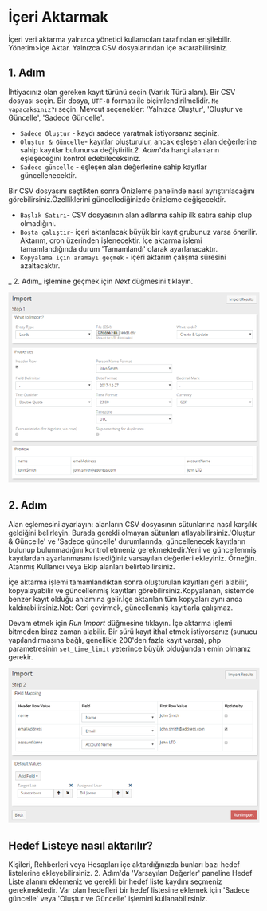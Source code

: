 # İçeri Aktarmak

İçeri veri aktarma yalnızca yönetici kullanıcıları tarafından erişilebilir. Yönetim>İçe Aktar. Yalnızca CSV dosyalarından içe aktarabilirsiniz.

## 1. Adım

İhtiyacınız olan gereken kayıt türünü seçin (Varlık Türü alanı).
Bir CSV dosyası seçin. Bir dosya, `UTF-8` formatı ile biçimlendirilmelidir.
`Ne yapacaksınız?`ı seçin. Mevcut seçenekler: 'Yalnızca Oluştur', 'Oluştur ve Güncelle', 'Sadece Güncelle'.

* `Sadece Oluştur` - kaydı sadece yaratmak istiyorsanız seçiniz.
* `Oluştur & Güncelle`- kayıtlar oluşturulur, ancak eşleşen alan değerlerine sahip kayıtlar bulunursa değiştirilir._2. Adım_'da hangi alanların eşleşeceğini kontrol edebileceksiniz.
* `Sadece güncelle` - eşleşen alan değerlerine sahip kayıtlar güncellenecektir.

Bir CSV dosyasını seçtikten sonra Önizleme panelinde nasıl ayrıştırılacağını görebilirsiniz.Özelliklerini güncellediğinizde önizleme değişecektir.


* `Başlık Satırı`- CSV dosyasının alan adlarına sahip ilk satıra sahip olup olmadığını.
* `Boşta çalıştır`- içeri aktarılacak büyük bir kayıt grubunuz varsa önerilir. Aktarım, cron üzerinden işlenecektir. İçe aktarma işlemi tamamlandığında durum 'Tamamlandı' olarak ayarlanacaktır.
* `Kopyalama için aramayı geçmek` - içeri aktarım çalışma süresini azaltacaktır.


_ 2. Adım_ işlemine geçmek için _Next_ düğmesini tıklayın.

![1](https://raw.githubusercontent.com/espocrm/documentation/master/docs/_static/images/administration/import/step-1.png)

## 2. Adım

Alan eşlemesini ayarlayın: alanların CSV dosyasının sütunlarına nasıl karşılık geldiğini belirleyin. Burada gerekli olmayan sütunları atlayabilirsiniz.'Oluştur & Güncelle' ve 'Sadece güncelle' durumlarında, güncellenecek kayıtların bulunup bulunmadığını kontrol etmeniz gerekmektedir.Yeni ve güncellenmiş kayıtlardan ayarlanmasını istediğiniz varsayılan değerleri ekleyiniz. Örneğin. Atanmış Kullanıcı veya Ekip alanları belirtebilirsiniz.

İçe aktarma işlemi tamamlandıktan sonra oluşturulan kayıtları geri alabilir, kopyalayabilir ve güncellenmiş kayıtları görebilirsiniz.Kopyalanan, sistemde benzer kayıt olduğu anlamına gelir.İçe aktarılan tüm kopyaları aynı anda kaldırabilirsiniz.Not: Geri çevirmek, güncellenmiş kayıtlarla çalışmaz.

Devam etmek için _Run Import_ düğmesine tıklayın. İçe aktarma işlemi bitmeden biraz zaman alabilir. Bir sürü kayıt ithal etmek istiyorsanız (sunucu yapılandırmasına bağlı, genellikle 200'den fazla kayıt varsa), php parametresinin `set_time_limit` yeterince büyük olduğundan emin olmanız gerekir.

![2](https://raw.githubusercontent.com/espocrm/documentation/master/docs/_static/images/administration/import/step-2.png)

## Hedef Listeye nasıl aktarılır?

Kişileri, Rehberleri veya Hesapları içe aktardığınızda bunları bazı hedef listelerine ekleyebilirsiniz. 2. Adım'da 'Varsayılan Değerler' paneline Hedef Liste alanını eklemeniz ve gerekli bir hedef liste kaydını seçmeniz gerekmektedir. Var olan hedefleri bir hedef listesine eklemek için 'Sadece güncelle' veya 'Oluştur ve Güncelle' işlemini kullanabilirsiniz.
